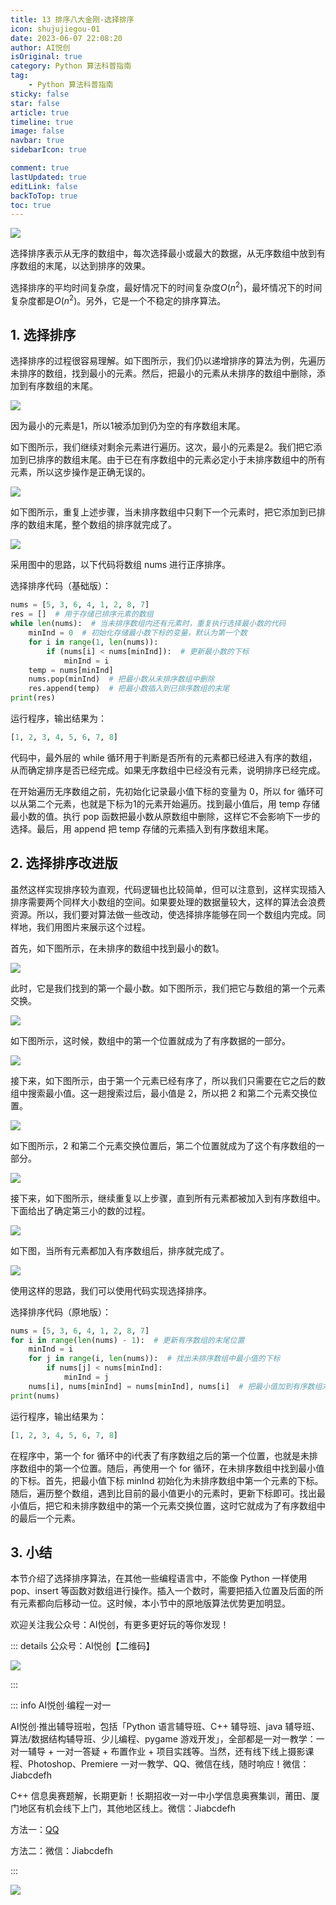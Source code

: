 ```yaml
---
title: 13 排序八大金刚-选择排序
icon: shujujiegou-01
date: 2023-06-07 22:08:20
author: AI悦创
isOriginal: true
category: Python 算法科普指南
tag:
    - Python 算法科普指南
sticky: false
star: false
article: true
timeline: true
image: false
navbar: true
sidebarIcon: true

comment: true
lastUpdated: true
editLink: false
backToTop: true
toc: true
---
```


![](./13.assets/5e12922c0001eb8d06400426.jpg)

选择排序表示从无序的数组中，每次选择最小或最大的数据，从无序数组中放到有序数组的末尾，以达到排序的效果。

选择排序的平均时间复杂度，最好情况下的时间复杂度$O(n^2)$，最坏情况下的时间复杂度都是$O(n^2)$。另外，它是一个不稳定的排序算法。

## 1. 选择排序

选择排序的过程很容易理解。如下图所示，我们仍以递增排序的算法为例，先遍历未排序的数组，找到最小的元素。然后，把最小的元素从未排序的数组中删除，添加到有序数组的末尾。

![](./13.assets/5e0da5e40001128405930216.png)



因为最小的元素是1，所以1被添加到仍为空的有序数组末尾。

如下图所示，我们继续对剩余元素进行遍历。这次，最小的元素是2。我们把它添加到已排序的数组末尾。由于已在有序数组中的元素必定小于未排序数组中的所有元素，所以这步操作是正确无误的。

![](./13.assets/5e0da60200013df805190218.png)

如下图所示，重复上述步骤，当未排序数组中只剩下一个元素时，把它添加到已排序的数组末尾，整个数组的排序就完成了。

![](./13.assets/5e0da6180001915d06010232.png)

采用图中的思路，以下代码将数组 nums 进行正序排序。

选择排序代码（基础版）：

```python
nums = [5, 3, 6, 4, 1, 2, 8, 7]
res = []  # 用于存储已排序元素的数组
while len(nums):  # 当未排序数组内还有元素时，重复执行选择最小数的代码
    minInd = 0  # 初始化存储最小数下标的变量，默认为第一个数
    for i in range(1, len(nums)):
        if (nums[i] < nums[minInd]):  # 更新最小数的下标
            minInd = i
    temp = nums[minInd]
    nums.pop(minInd)  # 把最小数从未排序数组中删除
    res.append(temp)  # 把最小数插入到已排序数组的末尾
print(res)
```

运行程序，输出结果为：

```python
[1, 2, 3, 4, 5, 6, 7, 8]
```

代码中，最外层的 while 循环用于判断是否所有的元素都已经进入有序的数组，从而确定排序是否已经完成。如果无序数组中已经没有元素，说明排序已经完成。

在开始遍历无序数组之前，先初始化记录最小值下标的变量为 0，所以 for 循环可以从第二个元素，也就是下标为1的元素开始遍历。找到最小值后，用 temp 存储最小数的值。执行 pop 函数把最小数从原数组中删除，这样它不会影响下一步的选择。最后，用 append 把 temp 存储的元素插入到有序数组末尾。

## 2. 选择排序改进版

虽然这样实现排序较为直观，代码逻辑也比较简单，但可以注意到，这样实现插入排序需要两个同样大小数组的空间。如果要处理的数据量较大，这样的算法会浪费资源。所以，我们要对算法做一些改动，使选择排序能够在同一个数组内完成。同样地，我们用图片来展示这个过程。

首先，如下图所示，在未排序的数组中找到最小的数1。

![](./13.assets/5e0da6780001720405990083.png)

此时，它是我们找到的第一个最小数。如下图所示，我们把它与数组的第一个元素交换。

![](./13.assets/5e0da6dc0001459d05950086.png)



如下图所示，这时候，数组中的第一个位置就成为了有序数据的一部分。

![](./13.assets/5e0da6d500014d5b05960091.png)

接下来，如下图所示，由于第一个元素已经有序了，所以我们只需要在它之后的数组中搜索最小值。这一趟搜索过后，最小值是 2，所以把 2 和第二个元素交换位置。

![](./13.assets/5e0da6cf000182fc05890092.png)

如下图所示，2 和第二个元素交换位置后，第二个位置就成为了这个有序数组的一部分。

![](./13.assets/5e0da6c800010af805910090.png)



接下来，如下图所示，继续重复以上步骤，直到所有元素都被加入到有序数组中。下面给出了确定第三小的数的过程。

![](./13.assets/5e0da6c100019e9a05900082.png)

如下图，当所有元素都加入有序数组后，排序就完成了。

![](./13.assets/5e0da6b80001864a06050091.png)

使用这样的思路，我们可以使用代码实现选择排序。

选择排序代码（原地版）：

```python
nums = [5, 3, 6, 4, 1, 2, 8, 7]
for i in range(len(nums) - 1):  # 更新有序数组的末尾位置
    minInd = i
    for j in range(i, len(nums)):  # 找出未排序数组中最小值的下标
        if nums[j] < nums[minInd]:
            minInd = j
    nums[i], nums[minInd] = nums[minInd], nums[i]  # 把最小值加到有序数组末尾
print(nums)
```

运行程序，输出结果为：

```python
[1, 2, 3, 4, 5, 6, 7, 8]
```

在程序中，第一个 for 循环中的i代表了有序数组之后的第一个位置，也就是未排序数组中的第一个位置。随后，再使用一个 for 循环，在未排序数组中找到最小值的下标。首先，把最小值下标 minInd 初始化为未排序数组中第一个元素的下标。随后，遍历整个数组，遇到比目前的最小值更小的元素时，更新下标即可。找出最小值后，把它和未排序数组中的第一个元素交换位置，这时它就成为了有序数组中的最后一个元素。

## 3. 小结

本节介绍了选择排序算法，在其他一些编程语言中，不能像 Python 一样使用 pop、insert 等函数对数组进行操作。插入一个数时，需要把插入位置及后面的所有元素都向后移动一位。这时候，本小节中的原地版算法优势更加明显。







欢迎关注我公众号：AI悦创，有更多更好玩的等你发现！

::: details 公众号：AI悦创【二维码】

![](/gzh.jpg)

:::

::: info AI悦创·编程一对一

AI悦创·推出辅导班啦，包括「Python 语言辅导班、C++ 辅导班、java 辅导班、算法/数据结构辅导班、少儿编程、pygame 游戏开发」，全部都是一对一教学：一对一辅导 + 一对一答疑 + 布置作业 + 项目实践等。当然，还有线下线上摄影课程、Photoshop、Premiere 一对一教学、QQ、微信在线，随时响应！微信：Jiabcdefh

C++ 信息奥赛题解，长期更新！长期招收一对一中小学信息奥赛集训，莆田、厦门地区有机会线下上门，其他地区线上。微信：Jiabcdefh

方法一：[QQ](http://wpa.qq.com/msgrd?v=3&uin=1432803776&site=qq&menu=yes)

方法二：微信：Jiabcdefh

:::

![](/zsxq.jpg)


